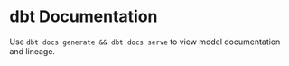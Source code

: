 # dbt Documentation

Use `dbt docs generate && dbt docs serve` to view model documentation and lineage.
